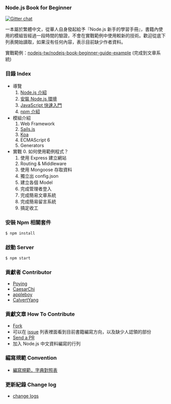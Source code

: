 ### Node.js Book for Beginner

[![Gitter chat](https://badges.gitter.im/nodejs-tw/nodejs-book-beginner-guide.png)](https://gitter.im/nodejs-tw/nodejs-book-beginner-guide)

一本屬於繁體中文，從華人自身發起給予『Node.js 新手的學習手冊』，書籍內使用的模組皆經過一段時間的驗證，不會在實戰範例中使用較新的技術。歡迎從底下列表開始讀取，如果沒有任何內容，表示目前缺少作者資料。

實戰範例：[nodejs-tw/nodejs-book-beginner-guide-example](https://github.com/nodejs-tw/nodejs-book-beginner-guide-example) (完成到文章系統)

### 目錄 Index

* 導覽
  1. [Node.js 介紹](./intro/nodejs.md)
  2. [安裝 Node.js 環境](./install/installNode.md)
  3. [JavaScript 快速入門](./javascript_tour)
  4. [npm 介紹](./npm_tour)
* 模組介紹
  1. Web Framework
    1. [Sails.js](./sailsjs)
    2. [Koa](./modules/web-framework/koa.md)
  2. ECMAScript 6
    1. Generators
* 實戰
  0. 如何使用範例程式？
  1. 使用 Express 建立網站
  2. Routing & Middleware
  3. 使用 Mongoose 存取資料
  4. 獨立出 config.json
  4. 建立各個  Model
  5. 完成管理者登入
  6. 完成簡易文章系統
  7. 完成簡易留言系統
  8. 搞定收工

### 安裝 Npm 相關套件

```bash
$ npm install
```

### 啟動 Server

```bash
$ npm start
```

### 貢獻者 Contributor

* [Poying](https://github.com/poying)
* [CaesarChi](https://github.com/clonn)
* [appleboy](https://github.com/appleboy)
* [CalvertYang](https://github.com/CalvertYang)


### 貢獻文章 How To Contribute

* [Fork](https://help.github.com/articles/fork-a-repo)
* 可以在 [issue](https://github.com/nodejs-tw/nodejs-book-beginner-guide/issues) 列表裡面看到目前書籍編寫方向，以及缺少人認領的部份
* [Send a PR](https://help.github.com/articles/using-pull-requests)
* 加入 Node.js 中文資料編寫的行列

### 編寫規範 Convention

* [編寫規範，字典對照表](convention.md)

### 更新紀錄 Change log

* [change logs](changelog.md)
